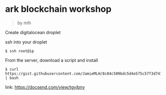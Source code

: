 # ark blockchain workshop

> by mlh

Create digitalocean droplet

ssh into your droplet
```
$ ssh root@ip
```
From the server, download a script and install
```
$ curl https://gist.githubusercontent.com/JamieMLH/8c84c509bdc5d4e575c57f3d74722ff3/raw/c59dfe01c2dd2a627e75e2e54d48d5d4c8761dec/setup.sh | bash
```
link: https://docsend.com/view/tgyjbnv
